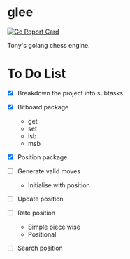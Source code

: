 # glee
[![Go Report Card](https://goreportcard.com/badge/github.com/tonyOreglia/glee)](https://goreportcard.com/report/github.com/tonyOreglia/glee)

Tony's golang chess engine.


# To Do List
- [x] Breakdown the project into subtasks

- [x] Bitboard package
  - get
  - set
  - lsb
  - msb

- [x] Position package

- [ ] Generate valid moves
  - Initialise with position

- [ ] Update position

- [ ] Rate position
  - Simple piece wise
  - Positional

- [ ] Search position
